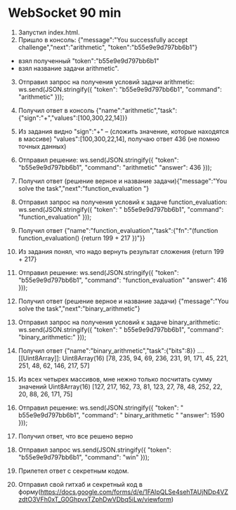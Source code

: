 # WebSocket 90 min

1.	Запустил index.html.
2.	Пришло в консоль: 
{"message":"You successfully accept challenge","next":"arithmetic", "token":"b55e9e9d797bb6b1"}
- взял полученный "token":"b55e9e9d797bb6b1"
- взял название задачи  arithmetic".

3.	Отправил запрос на получения условий  задачи arithmetic: 
ws.send(JSON.stringify({
"token": "b55e9e9d797bb6b1",
"command": "arithmetic"
}));

6.	Получил ответ в консоль {"name":"arithmetic","task":{"sign":"+","values":[100,300,22,14]}}

7.	Из задания видно "sign":"+" – (сложить значение, которые находятся в массиве) "values":[100,300,22,14], получаю ответ 436 (не помню точных данных)

8.	Отправил решение:
ws.send(JSON.stringify({
"token": "b55e9e9d797bb6b1",
"command": "arithmetic"
"answer": 436
}));

9.	Получил ответ (решение верное и название задачи){"message":"You solve the task","next":"function_evaluation "}

10.	Отправил запрос на получения условий к задаче function_evaluation:
ws.send(JSON.stringify({
"token": " b55e9e9d797bb6b1",
"command": "function_evaluation"
}));

11.	Получил ответ  {"name":"function_evaluation","task":{"fn":"(function function_evaluation() {return 199 + 217 })"}} 

12.	Из задания понял, что надо вернуть результат сложения {return 199 + 217}

13.	Отправил решение:
ws.send(JSON.stringify({
"token": "b55e9e9d797bb6b1",
"command": "function_evaluation"
"answer": 416
}));

13.	Получил ответ (решение верное и название задачи) {"message":"You solve the task","next":"binary_arithmetic"}

14.	Отправил запрос на получения условий к задаче binary_arithmetic:
ws.send(JSON.stringify({
"token": " b55e9e9d797bb6b1",
"command": "binary_arithmetic:"
}));

15.	Получил ответ {"name":"binary_arithmetic","task":{"bits":8}}
….
[[Uint8Array]]: Uint8Array(16) [78, 235, 94, 69, 236, 231, 91, 171, 45, 221, 251, 48, 62, 146, 217, 57]
16.	Из всех четырех массивов, мне нежно только посчитать сумму значений Uint8Array(16) [127, 217, 162, 73, 81, 123, 27, 78, 48, 252, 22, 20, 88, 26, 171, 75]

17.	Отправил решение:
ws.send(JSON.stringify({
"token": " b55e9e9d797bb6b1",
"command": " binary_arithmetic "
"answer": 1590
}));

18.	Получил ответ, что все решено верно

19.	Отправил запрос 
ws.send(JSON.stringify({ 
"token": "b55e9e9d797bb6b1", 
"command": "win" }));

20.	Прилетел ответ с секретным кодом.

21.	Отправил свой гитхаб и секретный код в форму(https://docs.google.com/forms/d/e/1FAIpQLSe4sehTAUjNDp4VZzdtO3VFh0xT_G0GhpvxTZphDwVDbq5iLw/viewform)
